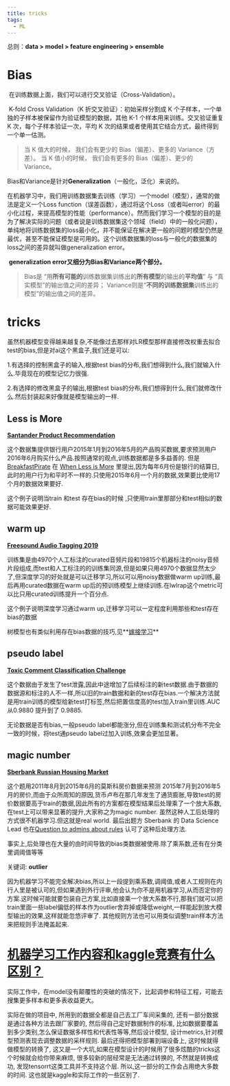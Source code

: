 ```yaml
---
title: tricks
tags:
  - ML
---
```


总则：**data > model > feature engineering > ensemble**

# Bias

​		在训练数据上面，我们可以进行交叉验证（Cross-Validation）。

​		 K-fold Cross Validation（K 折交叉验证）：初始采样分割成 K 个子样本，一个单独的子样本被保留作为验证模型的数据，其他 K-1 个样本用来训练。交叉验证重复 K 次，每个子样本验证一次，平均 K 次的结果或者使用其它结合方式，最终得到一个单一估测。

> 当 K 值大的时候， 我们会有更少的 Bias（偏差）、更多的 Variance（方差）。
> 当 K 值小的时候， 我们会有更多的 Bias（偏差）、更少的 Variance。

​		Bias和Variance是针对**Generalization**（一般化，泛化）来说的。

​		在机器学习中，我们用训练数据集去训练（学习）一个model（模型），通常的做法是定义一个Loss function（误差函数），通过将这个Loss（或者叫error）的最小化过程，来提高模型的性能（performance）。然而我们学习一个模型的目的是为了解决实际的问题（或者说是训练数据集这个领域（field）中的一般化问题），单纯地将训练数据集的loss最小化，并不能保证在解决更一般的问题时模型仍然是最优，甚至不能保证模型是可用的。这个训练数据集的loss与一般化的数据集的loss之间的差异就叫做generalization error。

​		**generalization error又细分为Bias和Variance两个部分。**

> Bias是 “用**所有可能的**训练数据集训练出的**所有模型**的输出的**平均值**” 与 “真实模型”的输出值之间的差异；
> Variance则是“**不同的训练数据集**训练出的模型”的输出值之间的差异。

# tricks

虽然机器模型变得越来越复杂,不能像过去那样对LR模型那样直接修改权重去拟合test的bias,但是对ai这个黑盒子,我们还是可以:

1.有选择的控制黑盒子的输入,根据test bias的分布,我们想得到什么,我们就输入什么.毕竟现在的模型记忆力很强.

2.有选择的修改黑盒子的输出,根据test bias的分布,我们想得到什么,我们就修改什么.然后封装起来好像就是模型输出的一样.

## **Less is More**

**[Santander Product Recommendation](https://link.zhihu.com/?target=https%3A//www.kaggle.com/c/santander-product-recommendation/)**

这个数据集提供银行用户2015年1月到2016年5月的产品购买数据,要求预测用户2016年6月购买什么产品.按照通常的观点,训练数据都是多多益善的. 但是[BreakfastPirate](https://link.zhihu.com/?target=https%3A//www.kaggle.com/breakfastpirate) 在 [When Less is More](https://link.zhihu.com/?target=https%3A//www.kaggle.com/c/santander-product-recommendation/discussion/25579) 里提出,因为每年6月份是银行的结算日,此时的用户行为和平时不一样的.只使用2015年6月一个月的数据,效果要比使用17个月的数据效果要好.

这个例子说明当train 和test 存在bias的时候 ,只使用train里那部分和test相似的数据可能效果更好.

## **warm up**

**[Freesound Audio Tagging 2019](https://link.zhihu.com/?target=https%3A//www.kaggle.com/c/freesound-audio-tagging-2019)**

训练集是由4970个人工标注的curated音频片段和19815个机器标注的noisy音频片段组成,而test和人工标注的的训练集同源,但是如果只用4970个数据显然太少了,但深度学习的好处就是可以迁移学习,所以可以用noisy数据做warm up训练,最后再用curated数据在warm up后的预训练模型上继续训练.在lwlrap这个metric可以比只用curated训练提升一个百分点.

这个例子说明深度学习通过warm up,迁移学习可以一定程度利用那些和test存在bias的数据

树模型也有类似利用存在bias数据的技巧,见**[嫁接学习](https://zhuanlan.zhihu.com/p/98728768)**

## **pseudo label**

**[Toxic Comment Classification Challenge](https://link.zhihu.com/?target=https%3A//www.kaggle.com/c/jigsaw-toxic-comment-classification-challenge)**

这个数据由于发生了test泄露,因此中途增加了后续标注的新test数据.由于数据的数据源和标注的人不一样,所以旧的train数据和新的test存在bias.一个解决方法就是用train训练的模型给新test打标签,然后把置信度高的test加入train里训练.AUC从0.9880 提升到了 0.9885.

无论数据是否有bias,一般pseudo label都能涨分,但在训练集和测试机分布不完全一致的时候，将test通pseudo label过加入训练,效果会更加显著。

## **magic number**

**[Sberbank Russian Housing Market](https://link.zhihu.com/?target=https%3A//www.kaggle.com/c/sberbank-russian-housing-market)**

这个题用2011年8月到2015年6月的莫斯科房价数据来预测 2015年7月到2016年5月的房价,而由于众所周知的原因,货币卢布在那几年发生了通货膨胀,导致test的房价数据要高于train的数据,因此所有的方案都在模型结果后处理乘了一个放大系数,在test上可以带来显著的提升,大家称之为magic number. 虽然这种人工后处理的方式很不机器学习.但这就是real world. 最后出题方 Sberbank 的 Data Science Lead 也在[Question to admins about rules](https://link.zhihu.com/?target=https%3A//www.kaggle.com/c/sberbank-russian-housing-market/discussion/35215) 认可了这种后处理方法.

事实上,后处理也在大量的由时间导致的bias类数据被使用.除了乘系数,还有在分类里调阈值等等

关键词: **outlier**

因为机器学习不能完全解决bias,所以上一段提到乘系数,调阈值,或者人工规则在内行人里是被认可的,但如果遇到外行评审,他会认为你不是用机器学习,从而否定你的方案.这时候可能就要包装自己方案,比如直接乘一个放大系数不行,那我们就可以把train里面一些label偏低的样本作为outlier舍弃掉或降低weight,一样能起到放大模型输出的效果,这样就能忽悠评审了. 其他规则方法也可以用类似调整train样本方法来把规则手法掩盖起来.

# **[机器学习工作内容和kaggle竞赛有什么区别？](https://www.zhihu.com/question/295475618)** 

实际工作中，在model没有颠覆性的突破的情况下，比起调参和特征工程，可能去搜集更多样本和更多表收益更大。

实际在做的项目中, 所用到的数据全都是自己去工厂车间采集的, 还有一部分数据是通过各种方法去跟厂家要的, 然后得自己定好数据制作的标准, 比如数据要覆盖到多少类别,怎么保证数据多样性和代表性等等,然后设计模型, 设计metrics,针对模型预测表现去调整数据的采样规则. 最后还得把模型部署到端设备上, 这时候就得做模型的转换了, 这又是一个大坑,如果在模型设计的时候用了很多炫酷的tricks这个时候就会给你带来麻烦, 很多较新的层经常是无法通过转换的, 不然就是转换成功, 发现tensorrt这类工具并不支持这个层. 所以,这一部分的工作会占用绝大多数的时间. 这也就是kaggle和实际工作的一些区别了.